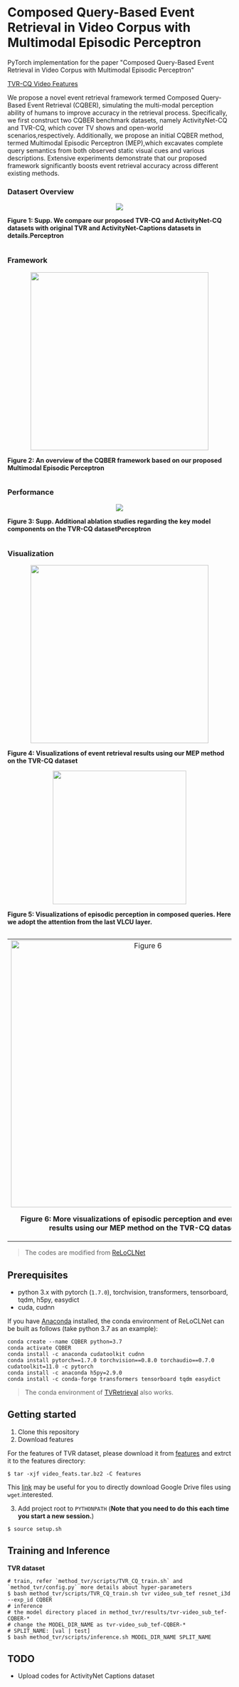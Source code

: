 # Composed Query-Based Event Retrieval in Video Corpus with Multimodal Episodic Perceptron

PyTorch implementation for the paper "Composed Query-Based Event Retrieval in Video Corpus with Multimodal Episodic Perceptron"

[TVR-CQ Video Features](https://drive.google.com/file/d/1CxaRtdpWfhtpSdVkObaLf-n6GeJyfAd8/view?usp=drive_link)

We propose a novel event retrieval framework termed Composed Query-Based Event Retrieval (CQBER), simulating the multi-modal perception ability of humans to improve accuracy in the retrieval process. Specifically, we first construct two CQBER benchmark datasets, namely ActivityNet-CQ and TVR-CQ, which cover TV shows and open-world scenarios,respectively. Additionally, we propose an initial CQBER method, termed Multimodal Episodic Perceptron (MEP),which excavates complete query semantics from both observed static visual cues and various descriptions. Extensive experiments demonstrate that our proposed framework
significantly boosts event retrieval accuracy across different existing methods.

### Datasert Overview

<div style="display: flex; justify-content: center; flex-direction: column; align-items: center;">
    <img src="figures/datasets.png" >
    <p><strong>Figure 1: Supp. We compare our proposed TVR-CQ and ActivityNet-CQ datasets with original TVR and ActivityNet-Captions datasets in details.Perceptron</strong></p>
</div>

### Framework


<div style="display: flex; justify-content: center; flex-direction: column; align-items: center;">
    <img src="figures/framework.png" height=400px>
    <p><strong>Figure 2: An overview of the CQBER framework based on our proposed Multimodal Episodic Perceptron</strong></p>
</div>


### Performance

<div style="display: flex; justify-content: center; flex-direction: column; align-items: center;">
    <img src="figures/supp_performance.png" >
    <p><strong>Figure 3: Supp. Additional ablation studies regarding the key model components on the TVR-CQ datasetPerceptron</strong></p>
</div>


### Visualization

<div style="display: flex; justify-content: center; flex-direction: column; align-items: center;">
<img src="figures/visual.png" height=400px>
    <p><strong>Figure 4: Visualizations of event retrieval results using our MEP
method on the TVR-CQ dataset </strong></p>
</div>


<div style="display: flex; justify-content: center; flex-direction: column; align-items: center;">
    <img src="figures/visual2.png" height=300px>
    <p><strong>Figure 5: Visualizations of episodic perception in composed
queries. Here we adopt the attention from the last VLCU layer. </strong></p>
</div>




<table align="center">
  <tr>
    <td align="center">
      <img src="figures/visual3.png" height="600px" alt="Figure 6">
      <p><strong>Figure 6: More visualizations of episodic perception and event retrieval results using our MEP method on the TVR-CQ dataset.</strong></p>
    </td>
  </tr>
</table>


> The codes are modified from [ReLoCLNet](https://github.com/26hzhang/ReLoCLNet)

## Prerequisites

- python 3.x with pytorch (`1.7.0`), torchvision, transformers, tensorboard, tqdm, h5py, easydict
- cuda, cudnn

If you have [Anaconda](https://www.anaconda.com/distribution/) installed, the conda environment of ReLoCLNet can be
built as follows (take python 3.7 as an example):

```shell
conda create --name CQBER python=3.7
conda activate CQBER
conda install -c anaconda cudatoolkit cudnn  
conda install pytorch==1.7.0 torchvision==0.8.0 torchaudio==0.7.0 cudatoolkit=11.0 -c pytorch
conda install -c anaconda h5py=2.9.0
conda install -c conda-forge transformers tensorboard tqdm easydict
```

> The conda environment of [TVRetrieval](https://github.com/jayleicn/TVRetrieval) also works.

## Getting started

1. Clone this repository
2. Download features

For the features of TVR dataset, please download it from [features](https://drive.google.com/file/d/1CxaRtdpWfhtpSdVkObaLf-n6GeJyfAd8/view?usp=drive_link) and extrct it to the features
directory:

```shell
$ tar -xjf video_feats.tar.bz2 -C features 
```

This [link](https://medium.com/@acpanjan/download-google-drive-files-using-wget-3c2c025a8b99) may be useful for you to
directly download Google Drive files using `wget`.interested.

3. Add project root to `PYTHONPATH` (**Note that you need to do this each time you start a new session.**)

```shell
$ source setup.sh
```

## Training and Inference

**TVR dataset**

```shell
# train, refer `method_tvr/scripts/TVR_CQ_train.sh` and `method_tvr/config.py` more details about hyper-parameters
$ bash method_tvr/scripts/TVR_CQ_train.sh tvr video_sub_tef resnet_i3d --exp_id CQBER
# inference
# the model directory placed in method_tvr/results/tvr-video_sub_tef-CQBER-*
# change the MODEL_DIR_NAME as tvr-video_sub_tef-CQBER-*
# SPLIT_NAME: [val | test]
$ bash method_tvr/scripts/inference.sh MODEL_DIR_NAME SPLIT_NAME
```

## TODO

- Upload codes for ActivityNet Captions dataset
